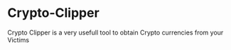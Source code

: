 # Crypto-Clipper
Crypto Clipper is a very usefull tool to obtain Crypto currencies from your Victims
